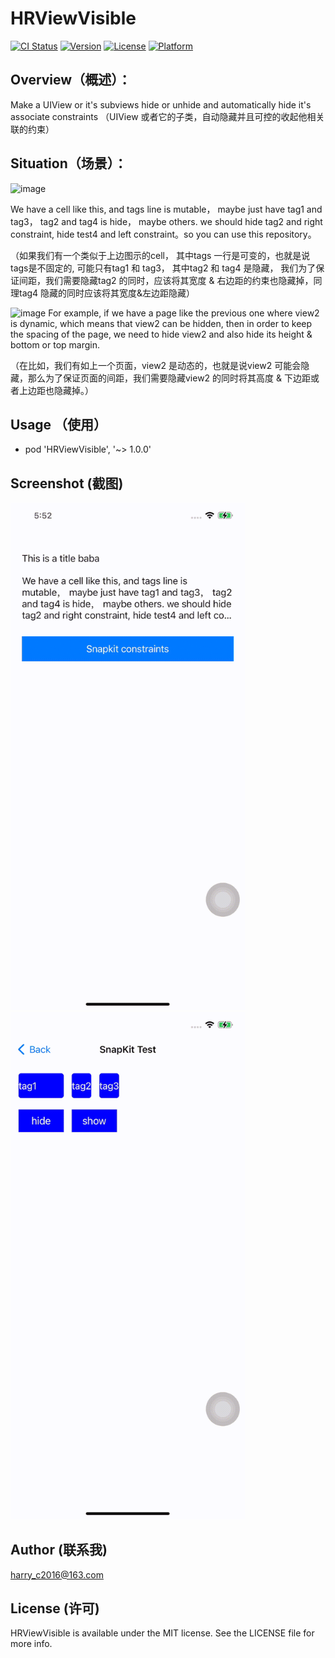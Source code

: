 # HRViewVisible
[![CI Status](https://img.shields.io/travis/1335430614@qq.com/HRViewVisible.svg?style=flat)](https://travis-ci.org/1335430614@qq.com/HRViewVisible)
[![Version](https://img.shields.io/cocoapods/v/HRViewVisible.svg?style=flat)](https://cocoapods.org/pods/HRViewVisible)
[![License](https://img.shields.io/cocoapods/l/HRViewVisible.svg?style=flat)](https://cocoapods.org/pods/HRViewVisible)
[![Platform](https://img.shields.io/cocoapods/p/HRViewVisible.svg?style=flat)](https://cocoapods.org/pods/HRViewVisible)

## Overview（概述）：
Make a UIView or it's subviews hide or unhide and automatically hide it's associate constraints 
（UIView 或者它的子类，自动隐藏并且可控的收起他相关联的约束）

## Situation（场景）：
<img width="517" alt="image" src="https://github.com/user-attachments/assets/0de187f5-68b8-4ae2-b99d-b083d46b3545">


We have a cell like this, and tags line is mutable， maybe just have tag1 and tag3， tag2 and tag4 is hide， maybe others. we should hide tag2 and right constraint, hide test4 and left constraint。so you can use this repository。

（如果我们有一个类似于上边图示的cell， 其中tags 一行是可变的，也就是说tags是不固定的, 可能只有tag1 和 tag3， 其中tag2 和 tag4 是隐藏， 我们为了保证间距，我们需要隐藏tag2 的同时，应该将其宽度 & 右边距的约束也隐藏掉，同理tag4 隐藏的同时应该将其宽度&左边距隐藏）

<img width="490" alt="image" src="https://github.com/user-attachments/assets/014d3954-d088-4dea-865d-9309b25e4b49">
For example, if we have a page like the previous one where view2 is dynamic, which means that view2 can be hidden, then in order to keep the spacing of the page, we need to hide view2 and also hide its height & bottom or top margin.

（在比如，我们有如上一个页面，view2 是动态的，也就是说view2 可能会隐藏，那么为了保证页面的间距，我们需要隐藏view2 的同时将其高度 & 下边距或者上边距也隐藏掉。）

## Usage （使用）

* pod 'HRViewVisible', '~> 1.0.0'

## Screenshot (截图)
<img width="375" alt="image" src="https://github.com/HaoXianSen/HRViewVisible/blob/main/Snapshot/snapshot1.gif"> <img width="375" alt="image" src="https://github.com/HaoXianSen/HRViewVisible/blob/main/Snapshot/snapshot2.gif">

## Author (联系我)

harry_c2016@163.com

## License (许可)

HRViewVisible is available under the MIT license. See the LICENSE file for more info.


